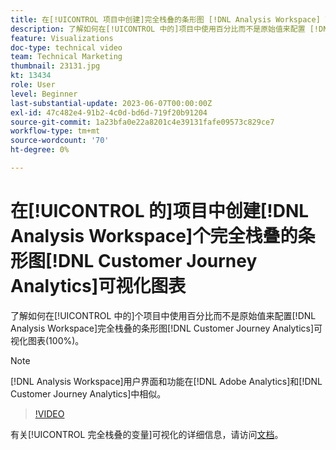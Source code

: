 ```yaml
---
title: 在[!UICONTROL 项目中创建]完全栈叠的条形图 [!DNL Analysis Workspace] 可视化图表
description: 了解如何在[!UICONTROL 中的]项目中使用百分比而不是原始值来配置 [!DNL Analysis Workspace] 完全栈叠的条形图 [!DNL Customer Journey Analytics]可视化图表。
feature: Visualizations
doc-type: technical video
team: Technical Marketing
thumbnail: 23131.jpg
kt: 13434
role: User
level: Beginner
last-substantial-update: 2023-06-07T00:00:00Z
exl-id: 47c482e4-91b2-4c0d-bd6d-719f20b91204
source-git-commit: 1a23bfa0e22a8201c4e39131fafe09573c829ce7
workflow-type: tm+mt
source-wordcount: '70'
ht-degree: 0%

---
```


# 在[!UICONTROL 的]项目中创建[!DNL Analysis Workspace]个完全栈叠的条形图[!DNL Customer Journey Analytics]可视化图表

了解如何在[!UICONTROL 中的]个项目中使用百分比而不是原始值来配置[!DNL Analysis Workspace]完全栈叠的条形图[!DNL Customer Journey Analytics]可视化图表(100%)。

>[!NOTE]
>
>[!DNL Analysis Workspace]用户界面和功能在[!DNL Adobe Analytics]和[!DNL Customer Journey Analytics]中相似。

>[!VIDEO](https://video.tv.adobe.com/v/23131/?quality=12&learn=on)

有关[!UICONTROL 完全栈叠的变量]可视化的详细信息，请访问[文档](https://experienceleague.adobe.com/docs/analytics-platform/using/cja-workspace/visualizations/bar.html)。
